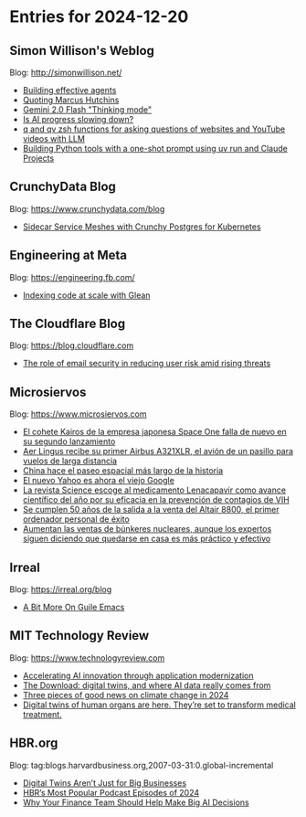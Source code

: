 # Entries for 2024-12-20
## Simon Willison's Weblog 
Blog: http://simonwillison.net/ 

- [Building effective agents](https://simonwillison.net/2024/Dec/20/building-effective-agents/#atom-everything)
- [Quoting Marcus Hutchins](https://simonwillison.net/2024/Dec/20/marcus-hutchins/#atom-everything)
- [Gemini 2.0 Flash "Thinking mode"](https://simonwillison.net/2024/Dec/19/gemini-thinking-mode/#atom-everything)
- [Is AI progress slowing down?](https://simonwillison.net/2024/Dec/19/is-ai-progress-slowing-down/#atom-everything)
- [q and qv zsh functions for asking questions of websites and YouTube videos with LLM](https://simonwillison.net/2024/Dec/19/q-and-qv-zsh-functions/#atom-everything)
- [Building Python tools with a one-shot prompt using uv run and Claude Projects](https://simonwillison.net/2024/Dec/19/one-shot-python-tools/#atom-everything)
## CrunchyData Blog 
Blog: https://www.crunchydata.com/blog 

- [ Sidecar Service Meshes with Crunchy Postgres for Kubernetes ](https://www.crunchydata.com/blog/sidecar_service_meshes_with_crunchy_postgres_for_kubernetes)
## Engineering at Meta 
Blog: https://engineering.fb.com/ 

- [Indexing code at scale with Glean](https://engineering.fb.com/2024/12/19/developer-tools/glean-open-source-code-indexing/)
##  The Cloudflare Blog  
Blog: https://blog.cloudflare.com 

- [The role of email security in reducing user risk amid rising threats](https://blog.cloudflare.com/the-role-of-email-security-in-reducing-user-risk-amid-rising-threats/)
## Microsiervos 
Blog: https://www.microsiervos.com 

- [El cohete Kairos de la empresa japonesa Space One falla de nuevo en su segundo lanzamiento](https://www.microsiervos.com/archivo/espacio/cohete-kairos-japon-space-one-falla-segundo-lanzamiento.html)
- [Aer Lingus recibe su primer Airbus A321XLR, el avión de un pasillo para vuelos de larga distancia](https://www.microsiervos.com/archivo/aerotrastorno/aer-lingus-primer-airbus-a321xlr-avion-un-pasillo-larga-distancia.html)
- [China hace el paseo espacial más largo de la historia](https://www.microsiervos.com/archivo/espacio/china-paseo-espacial-mas-largo-historia.html)
- [El nuevo Yahoo es ahora el viejo Google](https://www.microsiervos.com/archivo/internet/nuevo-yahoo-viejo-google.html)
- [La revista Science escoge al medicamento Lenacapavir como avance científico del año por su eficacia en la prevención de contagios de VIH](https://www.microsiervos.com/archivo/ciencia/medicamento-prevencion-vih-lenacapavir-avance-cientifico-ano-revista-science.html)
- [Se cumplen 50 años de la salida a la venta del Altair 8800, el primer ordenador personal de éxito](https://www.microsiervos.com/archivo/ordenadores/50-anos-salida-venta-altair-8800.html)
- [Aumentan las ventas de búnkeres nucleares, aunque los expertos siguen diciendo que quedarse en casa es más práctico y efectivo](https://www.microsiervos.com/archivo/mundoreal/aumentan-ventas-bunkers-nucleares-quedarse-en-casa-mas-efectivo.html)
## Irreal 
Blog: https://irreal.org/blog 

- [A Bit More On Guile Emacs](https://irreal.org/blog/?p=12659)
## MIT Technology Review 
Blog: https://www.technologyreview.com 

- [Accelerating AI innovation through application modernization](https://www.technologyreview.com/2024/12/19/1109043/accelerating-ai-innovation-through-application-modernization/)
- [The Download: digital twins, and where AI data really comes from](https://www.technologyreview.com/2024/12/19/1109083/the-download-digital-twins-and-where-ai-data-really-comes-from/)
- [Three pieces of good news on climate change in 2024](https://www.technologyreview.com/2024/12/19/1109054/good-climate-news/)
- [Digital twins of human organs are here. They’re set to transform medical treatment.](https://www.technologyreview.com/2024/12/19/1108447/digital-twins-human-organs-medical-treatment-drug-trials/)
## HBR.org 
Blog: tag:blogs.harvardbusiness.org,2007-03-31:0.global-incremental 

- [Digital Twins Aren’t Just for Big Businesses](https://hbr.org/2024/12/digital-twins-arent-just-for-big-businesses)
- [HBR’s Most Popular Podcast Episodes of 2024](https://hbr.org/2024/12/hbrs-most-popular-podcast-episodes-of-2024)
- [Why Your Finance Team Should Help Make Big AI Decisions](https://hbr.org/2024/12/why-your-finance-team-should-help-make-big-ai-decisions)
